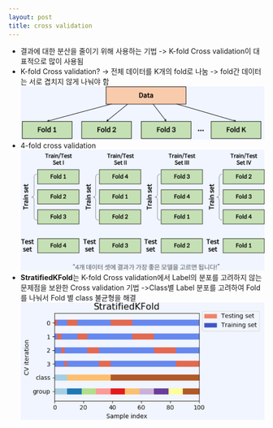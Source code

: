 ```yaml
---
layout: post
title: cross validation
---
```


- 결과에 대한 분산을 줄이기 위해 사용하는 기법 
    -> K-fold Cross validation이 대표적으로 많이 사용됨 
- K-fold Cross validation? 
    -> 전체 데이터를 K개의 fold로 나눔 
    -> fold간 데이터는 서로 겹치지 않게 나눠야 함
    ![image](https://github.com/code7ssage/code7ssage.github.io/blob/master/assets/attached%20file/Pasted%20image%2020240103144045.png?raw=true)
- 4-fold cross validation
    ![image](https://github.com/code7ssage/code7ssage.github.io/blob/master/assets/attached%20file/Pasted%20image%2020240103144141.png?raw=true)
- **StratifiedKFold**는 K-fold Cross validation에서 Label의 분포를 고려하지 않는 문제점을 보완한 Cross validation 기법 
    ->Class별 Label 분포를 고려하여 Fold를 나눠서 Fold 별 class 불균형을 해결
    ![image](https://github.com/code7ssage/code7ssage.github.io/blob/master/assets/attached%20file/Pasted%20image%2020240103144323.png?raw=true)
